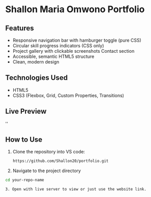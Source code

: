 # Shallon Maria Omwono Portfolio
## Features
- Responsive navigation bar with hamburger toggle (pure CSS)
- Circular skill progress indicators (CSS only)
- Project gallery with clickable screenshots
Contact section
- Accessible, semantic HTML5 structure
- Clean, modern design
## Technologies Used

- HTML5
- CSS3 (Flexbox, Grid, Custom Properties, Transitions)

## Live Preview
''
## How to Use

1. Clone the repository into VS code:
   ```bash
   https://github.com/Shallon20/portfolio.git
2. Navigate to the project directory
  ```bash 
  cd your-repo-name

3. Open with live server to view or just use the website link.